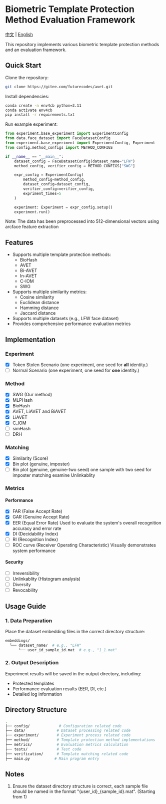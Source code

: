 # Biometric Template Protection Method Evaluation Framework

[中文](README_cn.md) | [English](README.md)

This repository implements various biometric template protection methods and an evaluation framework.

## Quick Start

Clone the repository:

```bash
git clone https://gitee.com/futurecodes/avet.git
```

Install dependencies:

```bash
conda create -n env4cb python=3.11
conda activate env4cb
pip install -r requirements.txt
```

Run example experiment:

```python
from experiment.base_experiment import ExperimentConfig 
from data.face_dataset import FaceDatasetConfig 
from experiment.base_experiment import ExperimentConfig, Experiment
from config.method_configs import METHOD_CONFIGS

if __name__ == "__main__":
    dataset_config = FaceDatasetConfig(dataset_name="LFW") 
    method_config, verifier_config = METHOD_CONFIGS["SWG"]

    expr_config = ExperimentConfig(
        method_config=method_config,
        dataset_config=dataset_config,
        verifier_config=verifier_config,
        expriment_times=5
    )

    experiment: Experiment = expr_config.setup()
    experiment.run()
```

Note: The data has been preprocessed into 512-dimensional vectors using arcface feature extraction

## Features

- Supports multiple template protection methods:
  - BioHash
  - AVET
  - Bi-AVET
  - In-AVET
  - C-IOM
  - SWG
- Supports multiple similarity metrics:
  - Cosine similarity
  - Euclidean distance
  - Hamming distance
  - Jaccard distance
- Supports multiple datasets (e.g., LFW face dataset)
- Provides comprehensive performance evaluation metrics

## Implementation

### Experiment

- [x] Token Stolen Scenario (one experiment, one seed for **all** identity.)
- [ ] Normal Scenario (one experiment, one seed for **one** identity.)

### Method

- [x] SWG (Our method)
- [x] MLPHash
- [x] BioHash
- [x] AVET, LiAVET and BiAVET
- [x] LiAVET
- [x] C_IOM
- [ ] simHash
- [ ] DRH

### Matching  

- [x] Similarity (Score)
- [x] Bin plot (genuine, imposter)
- [ ] Bin plot (genuine, genuine-two seed) one sample with two seed for imposter matching examine Unlinkablity

### Metrics

#### Performance

- [x] FAR (False Accept Rate)
- [x] GAR (Genuine Accept Rate)
- [x] EER (Equal Error Rate) Used to evaluate the system's overall recognition accuracy and error rate
- [x] DI (Decidability Index)
- [ ] RI (Recognition Index)
- [ ] ROC curve (Receiver Operating Characteristic) Visually demonstrates system performance

#### Security

- [ ] Irreversibility
- [ ] Unlinkablity (Histogram analysis)
- [ ] Diversity
- [ ] Revocability

## Usage Guide

### 1. Data Preparation

Place the dataset embedding files in the correct directory structure:

```bash
embeddings/
  └── dataset_name/  # e.g., "LFW"
      └── user_id_sample_id.mat  # e.g., "1_1.mat"
```

### 2. Output Description

Experiment results will be saved in the output directory, including:

- Protected templates
- Performance evaluation results (EER, DI, etc.)
- Detailed log information

## Directory Structure

```bash
.
├── config/             # Configuration related code
├── data/              # Dataset processing related code
├── experiment/        # Experiment process related code
├── method/            # Template protection method implementations
├── metrics/           # Evaluation metrics calculation
├── tests/             # Test code
├── verification/      # Template matching related code
├── main.py           # Main program entry
```

## Notes

1. Ensure the dataset directory structure is correct, each sample file should be named in the format "{user_id}_{sample_id}.mat". (Starting from 1)
